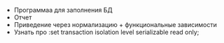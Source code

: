 * Программаа для заполнения БД
* Отчет
* Приведение через нормализацию + функциональные зависимости
* Узнать про :set transaction isolation level serializable read only;


